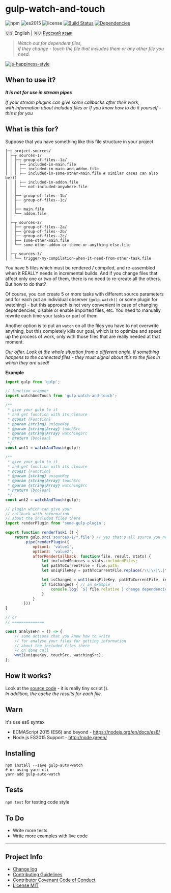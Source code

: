# gulp-watch-and-touch

![npm](https://img.shields.io/badge/node-6.3.1-yellow.svg)
![es2015](https://img.shields.io/badge/ECMAScript-2015_(ES6)-blue.svg)
![license](https://img.shields.io/badge/License-MIT-blue.svg)
[![Build Status](https://travis-ci.org/dutchenkoOleg/gulp-watch-and-touch.svg?branch=master)](https://travis-ci.org/dutchenkoOleg/gulp-watch-and-touch)
[![Dependencies](https://www.versioneye.com/user/projects/592a776360820000641045ad/badge.svg?style=flat)](https://www.versioneye.com/user/projects/592a776360820000641045ad?child=summary)
 
 
:us: English
|
:ru: [Русский язык](https://github.com/dutchenkoOleg/gulp-watch-and-touch/blob/master/README-RU.md)

> _Watch out for dependent files,_  
> _if they change - touch the file that includes them or any other file you need._

[![js-happiness-style](https://cdn.rawgit.com/JedWatson/happiness/master/badge.svg)](https://github.com/JedWatson/happiness)


## When to use it?

___It is not for use in stream pipes___

_If your stream plugins can give some callbacks after their work,_  
_with information about included files or If you know how to do it yourself - this it for you_

## What is this for?

Suppose that you have something like this file structure in your project

``` shell
├─┬ project-sources/
│ ├─┬ sources-1/
│ │ ├─┬ group-of-files--1a/
│ │ │ ├── included-in-main.file
│ │ │ ├── included-in-main-and-addon.file
│ │ │ ├── included-in-some-other-main.file # similar cases can also be)))
│ │ │ ├── included-in-addon.file
│ │ │ └── not-included-anywhere.file
│ │ │ 
│ │ ├── group-of-files--1b/
│ │ ├── group-of-files--1c/
│ │ │ 
│ │ ├── main.file
│ │ └── addon.file
│ │
│ ├─┬ sources-2/
│ │ ├── group-of-files--2a/
│ │ ├── group-of-files--2b/ 
│ │ ├── group-of-files--2c/ 
│ │ ├── some-other-main.file
│ │ └── some-other-addon-or-theme-or-anything-else.file
│ │
│ ├─┬ sources-3/
│ │ └── trigger-my-compilation-when-it-need-from-other-task.file
```

You have 5 files which must be rendered / compiled, and re-assembled when it REALLY needs in incremental builds. And if you change files that affect only one or two of them, there is no need to re-create all the others. But how to do that?

Of course, you can create 5 or more tasks with different source parameters and for each put an individual observer (`gulp.watch()` or some plugin for watching) - but this approach is not very convenient in case of changing dependencies, disable or enable imported files, etc. You need to manually rewrite each time your tasks or part of them

Another option is to put an `watch` on all the files you have to not overwrite anything, but this completely kills our goal, which is to optimize and speed up the process of work, only with those files that are really needed at that moment.

_Our offer. Look at the whole situation from a different angle.
If something happens to the connected files - they must signal about this to the files in which they are used!_

__Example__

```js
import gulp from 'gulp';

// function wrapper
import watchAndTouch from 'gulp-watch-and-touch';  

/**
 * give your gulp to it
 * and get function with its closure
 * @const {Function}
 * @param {string} uniqueKey
 * @param {string|Array} touchSrc
 * @param {string|Array} watchingSrc
 * @return {boolean}
 */
const wnt1 = watchAndTouch(gulp); 

/**
 * give your gulp to it
 * and get function with its closure
 * @const {Function}
 * @param {string} uniqueKey
 * @param {string|Array} touchSrc
 * @param {string|Array} watchingSrc
 * @return {boolean}
 */
const wnt2 = watchAndTouch(gulp);

// plugin which can give your
// callback with information
// about the included files there
import renderPlugin from 'some-gulp-plugin'; 

export function renderTask1 () {
    return gulp.src('sources-1/*.file') // yes that's all source you need ))
        .pipe(renderPlugin({
            option1: 'value1',
            option2: 'value2',
            afterRenderCallback: function(file, result, stats) {
                let includedSources = stats.includedFiles;
                let pathToCurrentFile = file.path;
                let uniqFileKey = pathToCurrentFile.replace(/\\|\/|\.|\s|/g, '_');

                let isChanged = wnt1(uniqFileKey, pathToCurrentFile, includedSources);
                if (isChanged) { // an example
                    console.log( `${ file.relative } change dependencies:\n${ includedSources.join('\n') }` );
                }
            }
        }))
}

// or
// ==============

const analyseFn = () => {
    // some actions that you know how to write
    // for analyse your files for getting information
    // about the included files there
    // on done call
    wnt2(uniqueKey, touchSrc, watchingSrc); 
};

```


## How it works?

Look at the [source code](https://github.com/dutchenkoOleg/gulp-watch-and-touch/blob/master/index.js) - it is really tiny script )).  
_In addition, the cache the results for each file._


## Warn

it's use es6 syntax

- ECMAScript 2015 (ES6) and beyond - https://nodejs.org/en/docs/es6/
- Node.js ES2015 Support - http://node.green/ 


## Installing

```shell
npm install --save gulp-auto-watch
# or using yarn cli
yarn add gulp-auto-watch
```

## Tests

`npm test` for testing code style

## To Do

- Write more tests
- Write more examples with live code

---

## Project Info

* [Change log](https://github.com/dutchenkoOleg/gulp-watch-and-touch/blob/master/CHANGELOG.md)
* [Contributing Guidelines](https://github.com/dutchenkoOleg/gulp-watch-and-touch/blob/master/CONTRIBUTING.md)
* [Contributor Covenant Code of Conduct](https://github.com/dutchenkoOleg/gulp-watch-and-touch/blob/master/CODE_OF_CONDUCT.md)
* [License MIT](https://github.com/dutchenkoOleg/gulp-watch-and-touch/blob/master/LICENSE)
